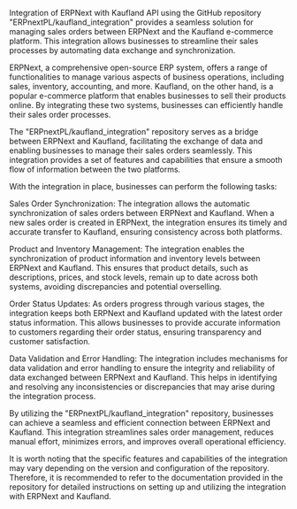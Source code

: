 Integration of ERPNext with Kaufland API using the GitHub repository "ERPnextPL/kaufland_integration" provides a seamless solution for managing sales orders between ERPNext and the Kaufland e-commerce platform. This integration allows businesses to streamline their sales processes by automating data exchange and synchronization.

ERPNext, a comprehensive open-source ERP system, offers a range of functionalities to manage various aspects of business operations, including sales, inventory, accounting, and more. Kaufland, on the other hand, is a popular e-commerce platform that enables businesses to sell their products online. By integrating these two systems, businesses can efficiently handle their sales order processes.

The "ERPnextPL/kaufland_integration" repository serves as a bridge between ERPNext and Kaufland, facilitating the exchange of data and enabling businesses to manage their sales orders seamlessly. This integration provides a set of features and capabilities that ensure a smooth flow of information between the two platforms.

With the integration in place, businesses can perform the following tasks:

Sales Order Synchronization: The integration allows the automatic synchronization of sales orders between ERPNext and Kaufland. When a new sales order is created in ERPNext, the integration ensures its timely and accurate transfer to Kaufland, ensuring consistency across both platforms.

Product and Inventory Management: The integration enables the synchronization of product information and inventory levels between ERPNext and Kaufland. This ensures that product details, such as descriptions, prices, and stock levels, remain up to date across both systems, avoiding discrepancies and potential overselling.

Order Status Updates: As orders progress through various stages, the integration keeps both ERPNext and Kaufland updated with the latest order status information. This allows businesses to provide accurate information to customers regarding their order status, ensuring transparency and customer satisfaction.

Data Validation and Error Handling: The integration includes mechanisms for data validation and error handling to ensure the integrity and reliability of data exchanged between ERPNext and Kaufland. This helps in identifying and resolving any inconsistencies or discrepancies that may arise during the integration process.

By utilizing the "ERPnextPL/kaufland_integration" repository, businesses can achieve a seamless and efficient connection between ERPNext and Kaufland. This integration streamlines sales order management, reduces manual effort, minimizes errors, and improves overall operational efficiency.

It is worth noting that the specific features and capabilities of the integration may vary depending on the version and configuration of the repository. Therefore, it is recommended to refer to the documentation provided in the repository for detailed instructions on setting up and utilizing the integration with ERPNext and Kaufland.

